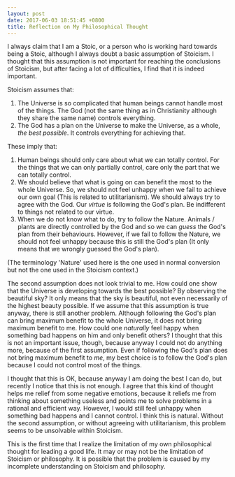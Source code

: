 ```yaml
---
layout: post
date: 2017-06-03 18:51:45 +0800
title: Reflection on My Philosophical Thought
---
```


I always claim that I am a Stoic, or a person who is working hard towards being a Stoic, although I always doubt a basic assumption of Stoicism. I thought that this assumption is not important for reaching the conclusions of Stoicism, but after facing a lot of difficulties, I find that it is indeed important.

Stoicism assumes that:
1. The Universe is so complicated that human beings cannot handle most of the things. The God (not the same thing as in Christianity although they share the same name) controls everything.
2. The God has a plan on the Universe to make the Universe, as a whole, *the best possible*. It controls everything for achieving that.

These imply that:
1. Human beings should only care about what we can totally control. For the things that we can only partially control, care only the part that we can totally control.
2. We should believe that what is going on can benefit the most to the whole Universe. So, we should not feel unhappy when we fail to achieve our own goal (This is related to utilitarianism). We should always try to agree with the God. Our *virtue* is following the God's plan. Be indifferent to things not related to our virtue.
3. When we do not know what to do, try to follow the Nature. Animals / plants are directly controlled by the God and so we can *guess* the God's plan from their behaviours. However, if we fail to follow the Nature, we should not feel unhappy because this is still the God's plan (It only means that we wrongly guessed the God's plan).

(The terminology 'Nature' used here is the one used in normal conversion but not the one used in the Stoicism context.)

The second assumption does not look trivial to me. How could one show that the Universe is developing towards the best possible? By observing the beautiful sky? It only means that the sky is beautiful, not even necessarily of the highest beauty possible. If we assume that this assumption is true anyway, there is still another problem. Although following the God's plan can bring maximum benefit to the whole Universe, it does not bring maximum benefit to me. How could one *naturally* feel happy when something bad happens on him and only benefit others? I thought that this is not an important issue, though, because anyway I could not do anything more, because of the first assumption. Even if following the God's plan does not bring maximum benefit to *me*, my best choice is to follow the God's plan because I could not control most of the things.

I thought that this is OK, because anyway I am doing the best I can do, but recently I notice that this is not enough. I agree that this kind of thought helps me relief from some negative emotions, because it reliefs me from thinking about something useless and points me to solve problems in a rational and efficient way. However, I would still feel unhappy when something bad happens and I cannot control. I think this is natural. Without the second assumption, or without agreeing with utilitarianism, this problem seems to be unsolvable within Stoicism.

This is the first time that I realize the limitation of my own philosophical thought for leading a good life. It may or may not be the limitation of Stoicism or philosophy. It is possible that the problem is caused by my incomplete understanding on Stoicism and philosophy.
